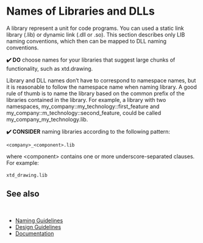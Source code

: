 # Names of Libraries and DLLs

A library represent a unit for code programs. You can used a static link library (.lib) or dynamic link (.dll or .so). This section describes only LIB naming conventions, which then can be mapped to DLL naming conventions.

**✔️ DO** choose names for your libraries that suggest large chunks of functionality, such as xtd.drawing.

Library and DLL names don’t have to correspond to namespace names, but it is reasonable to follow the namespace name when naming library. A good rule of thumb is to name the library based on the common prefix of the libraries contained in the library. For example, a library with two namespaces, my_company::my_technology::first_feature and my_company::m_technology::second_feature, could be called my_company_my_technology.lib.

**✔️ CONSIDER** naming libraries according to the following pattern:

`<company>_<component>.lib`

where \<component\> contains one or more underscore-separated clauses. For example:

`xtd_drawing.lib`
​
## See also
​
* [Naming Guidelines](/docs/documentation/design_guidelines/naming_guidelines)
* [Design Guidelines](/docs/documentation/design_guidelines)
* [Documentation](/docs/documentation)
